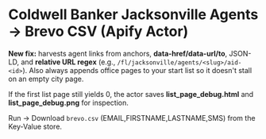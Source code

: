 # Coldwell Banker Jacksonville Agents → Brevo CSV (Apify Actor)

**New fix:** harvests agent links from anchors, **data-href/data-url/to**, JSON-LD, and **relative URL regex** (e.g., `/fl/jacksonville/agents/<slug>/aid-<id>`). Also always appends office pages to your start list so it doesn't stall on an empty city page.

If the first list page still yields 0, the actor saves **list_page_debug.html** and **list_page_debug.png** for inspection.

Run → Download `brevo.csv` (EMAIL,FIRSTNAME,LASTNAME,SMS) from the Key-Value store.

